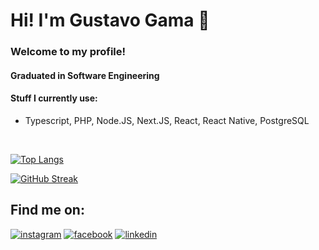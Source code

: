 # Hi! I'm Gustavo Gama 👋

### Welcome to my profile! 


#### Graduated in Software Engineering



#### Stuff I currently use:


- Typescript, PHP, Node.JS, Next.JS, React, React Native, PostgreSQL
  

<br>

<!-- ![Gustavo's GitHub stats](https://github-readme-stats.vercel.app/api?username=gustavogamasa&show_icons=true&theme=tokyonight) -->
[![Top Langs](https://github-readme-stats.vercel.app/api/top-langs/?username=gustavogamasa)](https://github.com/anuraghazra/github-readme-stats)

[![GitHub Streak](https://streak-stats.demolab.com/?user=gustavogamasa)](https://git.io/streak-stats)



## Find me on:

[![instagram](https://img.shields.io/badge/Instagram-E4405F?style=for-the-badge&logo=instagram&logoColor=white)](https://www.instagram.com/gu.gama/)
[![facebook](https://img.shields.io/badge/Facebook-1877F2?style=for-the-badge&logo=facebook&logoColor=white
)](https://www.facebook.com/gustavo.gama.96199344/)
[![linkedin](https://img.shields.io/badge/LinkedIn-0077B5?style=for-the-badge&logo=linkedin&logoColor=white
)]([[www.linkedin.com/in/ggsamaral](https://br.linkedin.com/in/ggsamaral?trk=profile-badge)](https://br.linkedin.com/in/ggsamaral?trk=public-profile-badge-profile-badge-view-profile-cta))

